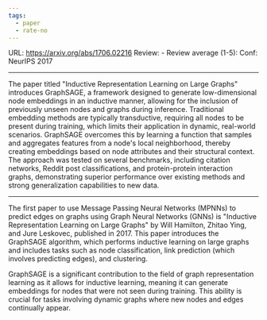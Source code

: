 ```yaml
---
tags:
  - paper
  - rate-no
---
```

URL: https://arxiv.org/abs/1706.02216
Review: -
Review average (1-5):
Conf: NeurIPS 2017

---

The paper titled "Inductive Representation Learning on Large Graphs" introduces GraphSAGE, a framework designed to generate low-dimensional node embeddings in an inductive manner, allowing for the inclusion of previously unseen nodes and graphs during inference. Traditional embedding methods are typically transductive, requiring all nodes to be present during training, which limits their application in dynamic, real-world scenarios. GraphSAGE overcomes this by learning a function that samples and aggregates features from a node's local neighborhood, thereby creating embeddings based on node attributes and their structural context. The approach was tested on several benchmarks, including citation networks, Reddit post classifications, and protein-protein interaction graphs, demonstrating superior performance over existing methods and strong generalization capabilities to new data.

---

The first paper to use Message Passing Neural Networks (MPNNs) to predict edges on graphs using Graph Neural Networks (GNNs) is "Inductive Representation Learning on Large Graphs" by Will Hamilton, Zhitao Ying, and Jure Leskovec, published in 2017. This paper introduces the GraphSAGE algorithm, which performs inductive learning on large graphs and includes tasks such as node classification, link prediction (which involves predicting edges), and clustering.

GraphSAGE is a significant contribution to the field of graph representation learning as it allows for inductive learning, meaning it can generate embeddings for nodes that were not seen during training. This ability is crucial for tasks involving dynamic graphs where new nodes and edges continually appear.